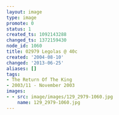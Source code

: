 ```yaml
---
layout: image
type: image
promote: 0
status: 1
created_ts: 1092143288
changed_ts: 1372159430
node_id: 1060
title: 02979 Legolas @ 40c
created: '2004-08-10'
changed: '2013-06-25'
aliases: []
tags:
- The Return Of The King
- 2003/11 - November 2003
images:
- - src: image/images/129_2979-1060.jpg
    name: 129_2979-1060.jpg
---
```


